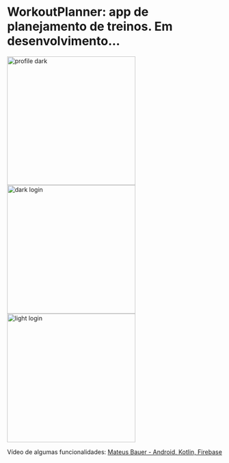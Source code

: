 # WorkoutPlanner: app de planejamento de treinos. Em desenvolvimento...

<img src="https://github.com/bauermateus/WorkoutPlanner/assets/11887846/2dfd9768-1b83-4b38-9327-2516f921ba24" width="300" alt="profile dark">
<img src="https://github.com/bauermateus/WorkoutPlanner/assets/11887846/dfe2fdca-f6d2-4acf-a091-585bd23d0af5" width="300" alt="dark login">
<img src="https://github.com/bauermateus/WorkoutPlanner/assets/11887846/238050ce-e63d-4831-9552-4b998ad6c995" width="300" alt="light login">

Vídeo de algumas funcionalidades: [Mateus Bauer - Android, Kotlin, Firebase](https://www.linkedin.com/posts/mateus-bauer_android-kotlin-firebase-activity-7050975918210596864--33D?utm_source=share&utm_medium=member_desktop)
